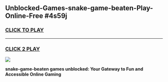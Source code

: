 
## Unblocked-Games-snake-game-beaten-Play-Online-Free #4s59j
<h3>
<a href="https://us.freeplayer.one?title=snake-game-beaten&ref=10M">CLICK TO PLAY</a></h3>
<hr>

<h3>
<a href="https://us.freeplayer.one?title=snake-game-beaten&ref=10M">CLICK 2 PLAY</a>
  
</h3>

<a href="https://us.freeplayer.one?title=snake-game-beaten&ref=10M"><img src="https://clearcache.store/games.png"></a>


**snake-game-beaten games unblocked: Your Gateway to Fun and Accessible Online Gaming**
